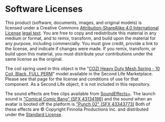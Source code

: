 # Software Licenses

This product (software, documents, images, and original models)
is licensed under a Creative Commons
[Attribution-ShareAlike 4.0 International
License](https://creativecommons.org/licenses/by-sa/4.0/)
[legal text](https://creativecommons.org/licenses/by-sa/4.0/legalcode).
You are free to copy and redistribute this material in any
medium or format, and to remix, transform, and build upon the
material for any purpose, including commercially.  You must give
credit, provide a link to the license, and indicate if changes
were made.  If you remix, transform, or build upon this
material, you must distribute your contributions under the same
license as the original.

The coil spring used in this object is the
"[COZI Heavy Duty Mesh Spring - 10 Coil, Black,
FULL PERM](https://marketplace.secondlife.com/p/Heavy-Duty-Mesh-Spring-10-Coil-Black-FULL-PERM/6568283)"
model available in the Second Life Marketplace.  Please see that
page for the license and conditions of use for that component. 
As a Second Life object, it is not included in this repository.

The sound effects are free clips available from
[SoundEffects+](https://www.soundeffectsplus.com/).
The launch sound is
["Comical
Comic Bang" (SFX 43134196)](https://www.soundeffectsplus.com/product/comical-comic-bang-01/)
and the sound when an avatar is booted off the platform is
["Punch 02"
(SFX 43343773)](https://www.soundeffectsplus.com/product/punch-02/)
Both of these effects are © Copyright Finnolia Productions
Inc. and distributed under the
[Standard License](https://www.soundeffectsplus.com/content/license/).
